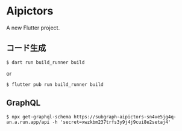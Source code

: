 # Aipictors

A new Flutter project.

## コード生成

```
$ dart run build_runner build
```

or

```
$ flutter pub run build_runner build
```

## GraphQL

```
$ npx get-graphql-schema https://subgraph-aipictors-sn4ve5jg4q-an.a.run.app/api -h 'secret=xwzkbm237trfs3y9j4j9cui8e2setaj4'
```
